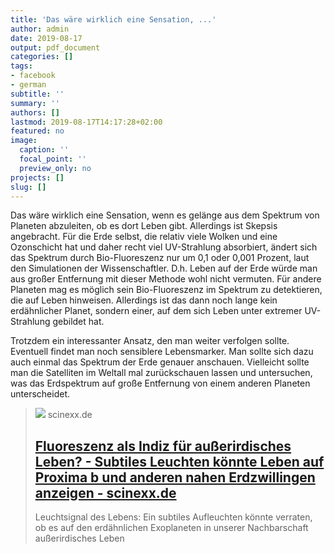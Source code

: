 ```yaml
---
title: 'Das wäre wirklich eine Sensation, ...'
author: admin
date: 2019-08-17
output: pdf_document
categories: []
tags:
- facebook
- german
subtitle: ''
summary: ''
authors: []
lastmod: 2019-08-17T14:17:28+02:00
featured: no
image:
  caption: ''
  focal_point: ''
  preview_only: no
projects: []
slug: []
---
```

Das wäre wirklich eine Sensation, wenn es gelänge aus dem Spektrum von Planeten abzuleiten, ob es dort Leben gibt. Allerdings ist Skepsis angebracht. Für die Erde selbst, die relativ viele Wolken und eine Ozonschicht hat und daher recht viel UV-Strahlung absorbiert, ändert sich das Spektrum durch Bio-Fluoreszenz nur um 0,1 oder 0,001 Prozent, laut den Simulationen der Wissenschaftler. D.h. Leben auf der Erde würde man aus großer Entfernung mit dieser Methode wohl nicht vermuten. Für andere Planeten mag es möglich sein Bio-Fluoreszenz im Spektrum zu detektieren, die auf Leben hinweisen. Allerdings ist das dann noch lange kein erdähnlicher Planet, sondern einer, auf dem sich Leben unter extremer UV-Strahlung gebildet hat. 

Trotzdem ein interessanter Ansatz, den man weiter verfolgen sollte. Eventuell findet man noch sensiblere Lebensmarker. Man sollte sich dazu auch einmal das Spektrum der Erde genauer anschauen. Vielleicht sollte man die Satelliten im Weltall mal zurückschauen lassen und untersuchen, was das Erdspektrum auf große Entfernung von einem anderen Planeten unterscheidet.
> [![](https://www.scinexx.de/wp-content/uploads/a/l/alienglowg.jpg)](https://www.scinexx.de/news/biowissen/fluoreszenz-als-indiz-fuer-ausserirdisches-leben/)
> scinexx.de
> ## [Fluoreszenz als Indiz für außerirdisches Leben? - Subtiles Leuchten könnte Leben auf Proxima b und anderen nahen Erdzwillingen anzeigen - scinexx.de](https://www.scinexx.de/news/biowissen/fluoreszenz-als-indiz-fuer-ausserirdisches-leben/)
>
>Leuchtsignal des Lebens: Ein subtiles Aufleuchten könnte verraten, ob es auf den erdähnlichen Exoplaneten in unserer Nachbarschaft außerirdisches Leben

